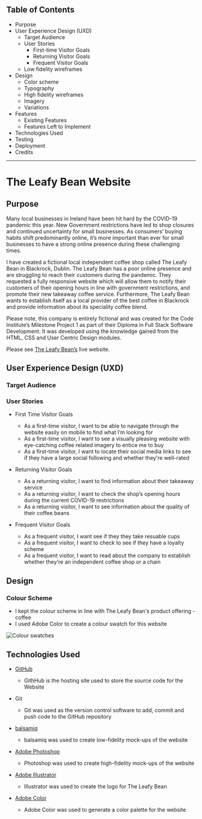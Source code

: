 ## Table of Contents

* Purpose
* User Experience Design (UXD)
    * Target Audience
    * User Stories
        * First-time Visitor Goals
        * Returning Visitor Goals
        * Frequent Visitor Goals
    * Low fidelity wireframes
* Design
    * Color scheme
    * Typography
    * High fidelity wireframes
    * Imagery 
    * Variations
* Features
    * Existing Features
    * Features Left to Implement
* Technologies Used
* Testing
* Deployment 
* Credits 

------


# The Leafy Bean Website

## Purpose

Many local businesses in Ireland have been hit hard by the COVID-19 pandemic this year. New
Government restrictions have led to shop closures and continued uncertainty for small businesses. 
As consumers’ buying habits shift predominantly online, it’s more important than ever for small businesses 
to have a strong online presence during these challenging times. 

I have created a fictional local independent coffee shop called The Leafy Bean in Blackrock, Dublin. 
The Leafy Bean has a poor online presence and are struggling to reach their customers during the pandemic. 
They requested a fully responsive website which will allow them to notify their customers of their opening hours 
in line with government restrictions, and promote their new takeaway coffee service. Furthermore, The Leafy Bean
wants to establish itself as a local provider of the best coffee in Blackrock and provide information about its 
speciality coffee blend.

Please note, this company is entirely fictional and was created for the Code Institute’s Milestone Project 1 
as part of their Diploma in Full Stack Software Development. It was developed using the knowledge gained 
from the HTML, CSS and User Centric Design modules. 

Please see [The Leafy Bean’s](#) live website. 

## User Experience Design (UXD)


### Target Audience



### User Stories

* First Time Visitor Goals

    * As a first-time visitor, I want to be able to navigate through the website easily on mobile to find 
    what I’m looking for
    * As a first-time visitor, I want to see a visually pleasing website with eye-catching coffee related 
    imagery to entice me to buy
    * As a first-time visitor, I want to locate their social media links to see if they have a large social 
    following and whether they're well-rated
 
* Returning Visitor Goals

    * As a returning visitor, I want to find information about their takeaway service
    * As a returning visitor, I want to check the shop’s opening hours during the current COVID-19 restrictions
    * As a returning visitor, I want to see information about the quality of their coffee beans

* Frequent Visitor Goals

    * As a frequent visitor, I want see if they they take resuable cups
    * As a frequent visitor, I want to check to see if they have a loyalty scheme
    * As a frequent visitor, I want to read about the company to establish whether they're an independent 
    coffee shop or a chain

## Design 

### Colour Scheme
* I kept the colour scheme in line with The Leafy Bean's product offering -  coffee
* I used Adobe Color to create a colour swatch for this website

![Colour swatches](https://github.com/JessicaJuliet/the-leafy-bean/blob/1bc7680561ed4c7ea9e4e8733e5ad784f6c640cf/assets/img/color-swatches.png "Colour Swatches")


## Technologies Used

* [GitHub](https://github.com/)
    * GithHub is the hosting site used to store the source code for the Website

* Git
    * Git was used as the version control software to add, commit and push code to the GitHub repository

* [balsamiq](https://balsamiq.com/wireframes/)
    * balsamiq was used to create low-fidelity mock-ups of the website

* [Adobe Photoshop](https://www.adobe.com/ie/products/photoshop.html)
    * Photoshop was used to create high-fidelity mock-ups of the website

* [Adobe Illustrator](https://www.adobe.com/ie/products/illustrator.html)
    * Illustrator was used to create the logo for The Leafy Bean

* [Adobe Color](https://color.adobe.com/)
    * Adobe Color was used to generate a color palette for the website






